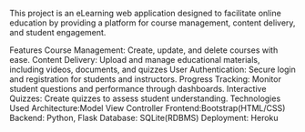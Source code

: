 This project is an eLearning web application designed to facilitate online education by providing a platform for course management, content delivery, and student engagement.

Features
Course Management: Create, update, and delete courses with ease.
Content Delivery: Upload and manage educational materials, including videos, documents, and quizzes
User Authentication: Secure login and registration for students and instructors.
Progress Tracking: Monitor student questions and performance through dashboards.
Interactive Quizzes: Create quizzes to assess student understanding.
Technologies Used
Architecture:Model View Controller
Frontend:Bootstrap(HTML/CSS)
Backend: Python, Flask
Database: SQLite(RDBMS)
Deployment: Heroku
